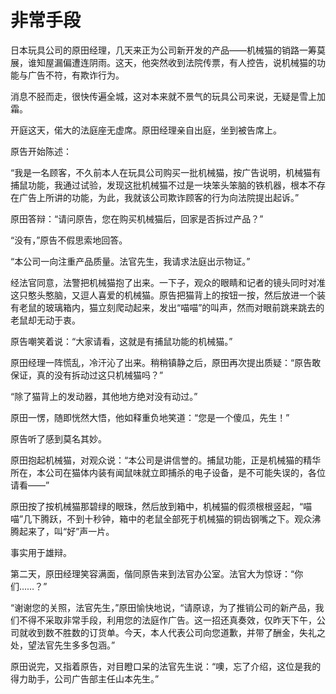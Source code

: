 # 非常手段

日本玩具公司的原田经理，几天来正为公司新开发的产品——机械猫的销路一筹莫展，谁知屋漏偏遭连阴雨。这天，他突然收到法院传票，有人控告，说机械猫的功能与广告不符，有欺诈行为。
 

 消息不胫而走，很快传遍全城，这对本来就不景气的玩具公司来说，无疑是雪上加霜。
 

 开庭这天，偌大的法庭座无虚席。原田经理亲自出庭，坐到被告席上。
 

 原告开始陈述：
 

 “我是一名顾客，不久前本人在玩具公司购买一批机械猫，按广告说明，机械猫有捕鼠功能，我通过试验，发现这批机械猫不过是一块笨头笨脑的铁机器，根本不存在广告上所讲的功能，为此，我就该公司欺诈顾客的行为向法院提出起诉。”
 

 原田答辩：“请问原告，您在购买机械猫后，回家是否拆过产品？”
 

 “没有，”原告不假思索地回答。
 

 “本公司一向注重产品质量。法官先生，我请求法庭出示物证。”
 

 经法官同意，法警把机械猫抱了出来。一下子，观众的眼睛和记者的镜头同时对准这只憨头憨脑，又逗人喜爱的机械猫。原告把猫背上的按钮一按，然后放进一个装有老鼠的玻璃箱内，猫立刻爬动起来，发出“喵喵”的叫声，然而对眼前跳来跳去的老鼠却无动于衷。
 

 原告嘲笑着说：“大家请看，这就是有捕鼠功能的机械猫。”
 

 原田经理一阵慌乱，冷汗沁了出来。稍稍镇静之后，原田再次提出质疑：“原告敢保证，真的没有拆动过这只机械猫吗？”
 

 “除了猫背上的发动器，其他地方绝对没有动过。”
 

 原田一愣，随即恍然大悟，他如释重负地笑道：“您是一个傻瓜，先生！”
 

 原告听了感到莫名其妙。
 

 原田抱起机械猫，对观众说：“本公司是讲信誉的。捕鼠功能，正是机械猫的精华所在，本公司在猫体内装有闻鼠味就立即捕杀的电子设备，是不可能失误的，各位请看——”
 

 原田按了按机械猫那碧绿的眼珠，然后放到箱中，机械猫的假须根根竖起，“喵喵”几下腾跃，不到十秒钟，箱中的老鼠全部死于机械猫的铜齿钢嘴之下。观众沸腾起来了，叫“好”声一片。
 

 事实用于雄辩。
 

 第二天，原田经理笑容满面，偕同原告来到法官办公室。法官大为惊讶：“你们……？”
 

 “谢谢您的关照，法官先生，”原田愉快地说，“请原谅，为了推销公司的新产品，我们不得不采取非常手段，利用您的法庭作广告。这一招还真奏效，仅昨天下午，公司就收到数不胜数的订货单。今天，本人代表公司向您道歉，并带了酬金，失礼之处，望法官先生多多包涵。”
 

 原田说完，又指着原告，对目瞪口呆的法官先生说：“噢，忘了介绍，这位是我的得力助手，公司广告部主任山本先生。”
  